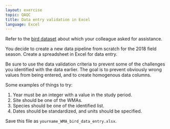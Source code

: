 ```yaml
---
layout: exercise
topic: QAQC
title: Data entry validation in Excel
language: Excel
---
```


Refer to the [bird dataset](https://ericlind.github.io/data-mgmt-4-biologists/data/bird-data.xlsx) about
which your colleague asked for assistance. 

You decide to create a new data pipeline from scratch for the 2018
field season. Create a spreadsheet in Excel for data entry. 

Be sure to use the data validation criteria to prevent some of the
challenges you identified with the data earlier. The goal is 
to prevent obviously wrong values from being entered, and 
to create homogenous data columns. 

Some examples of things to try:

1. Year must be an integer with a value in the study period.
2. Site should be one of the WMAs.
3. Species should be one of the identified list.
4. Dates should be standardized, and units should be specified.

Save this file as `yourname_WMA_bird_data_entry.xlsx`.
